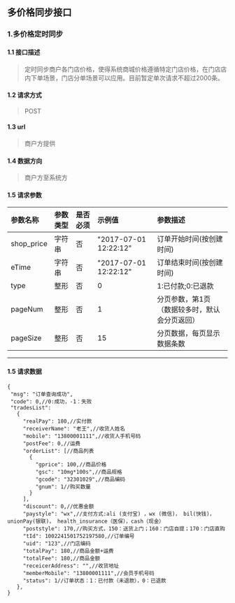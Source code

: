 ## 多价格同步接口
### 1.多价格定时同步
#### 1.1 接口描述
> 定时同步商户各门店价格，使得系统商城价格遵循特定门店价格，在门店店内下单场景，门店分单场景可以应用。目前暂定单次请求不超过2000条。
#### 1.2 请求方式
> POST
#### 1.3 url
> 商户方提供
#### 1.4 数据方向
> 商户方至系统方
#### 1.5 请求参数
| 参数名称 | 参数类型 | 是否必须 | 示例值 | 参数描述  |
| :---         |     :---      |     :--- | :--- | :--- |
| shop_price   | 字符串     | 否    | "2017-07-01 12:22:12"    | 订单开始时间(按创建时间) |
| eTime   | 字符串    | 否    | "2017-07-01 12:22:12"    | 订单结束时间(按创建时间) |
| type   | 整形     | 否    | 0   |1:已付款;0:已退款|
| pageNum   | 整形    | 否    | 1   | 分页参数，第1页（数据较多时，默认会分页返回）|
| pageSize   | 整形     | 否    | 15   | 分页数据，每页显示数据条数 |
--------------------- 
#### 1.5 请求数据
 ``` 
{
  "msg": "订单查询成功",
  "code": 0,//0:成功，-1：失败
  "tradesList":
    {
      "realPay": 180,//实付款
      "receiverName": "老王",//收货人姓名
      "mobile": "13800001111",//收货人手机号码
      "postFee": 0,//运费
      "orderList": [//商品列表
        {
          "gprice": 100,//商品价格
          "gsc": "10mg*100s",//商品规格
          "gcode": "32301029",//商品编码
          "gnum": 1//购买数量
        }
      ],
      "discount": 0,//优惠金额
      "paystyle": "wx",//支付方式:ali (支付宝) ，wx (微信)， bil(快钱)， unionPay(银联)， health_insurance（医保），cash（现金）
      "poststyle": 170,//购买方式，150：送货上门；160：门店自提；170：门店直购
      "tId": 1002241501752197580,//订单编号
      "uid": "123",//门店编码
      "totalPay": 180,//商品金额+运费
      "totalFee": 180,//商品金额
      "receicerAddress": "",//收货地址
      "memberMobile": "13800001111",//会员手机号码
      "status": 1//订单状态：1：已付款（未退款），0：已退款
    },
}
```
